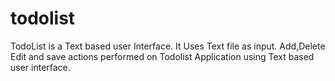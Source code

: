 # todolist
TodoList is a Text based user Interface. 
It Uses Text file as input.
 Add,Delete Edit and save actions performed on Todolist Application using Text based user interface.